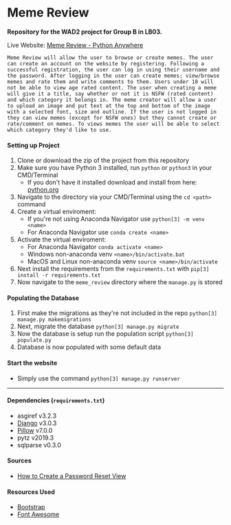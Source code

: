 # Meme Review
<b>Repository for the WAD2 project for Group B in LB03.</b>

Live Website: [Meme Review - Python Anywhere](http://memereviews.pythonanywhere.com/)

```Meme Review will allow the user to browse or create memes. The user can create an account on the website by registering. Following a successful registration, the user can log in using their username and the password. After logging in the user can create memes; view/browse memes and rate them and write comments to them. Users under 18 will not be able to view age rated content. The user when creating a meme will give it a title, say whether or not it is NSFW (rated content) and which category it belongs in. The meme creator will allow a user to upload an image and put text at the top and bottom of the image with a selected font, size and outline. If the user is not logged in they can view memes (except for NSFW ones) but they cannot create or rate/comment on memes. To views memes the user will be able to select which category they'd like to use.```

#### Setting up Project
1. Clone or download the zip of the project from this repository
2. Make sure you have Python 3 installed, run `python` or `python3` in your CMD/Terminal
   * If you don't have it installed download and install from here: [python.org](https://www.python.org/)
3. Navigate to the directory via your CMD/Terminal using the `cd <path>` command
4. Create a virtual enviroment:
   * If you're not using Anaconda Navigator use `python[3] -m venv <name>`
   * For Anaconda Navigator use `conda create <name>`
5. Activate the virtual enviroment:
   * For Anaconda Navigator `conda activate <name>`
   * Windows non-anaconda venv `<name>/bin/activate.bat`
   * MacOS and Linux non-anaconda venv `source <name>/bin/activate`
6. Next install the requirements from the `requirements.txt` with `pip[3] install -r requirements.txt`
7. Now navigate to the `meme_review` directory where the `manage.py` is stored

#### Populating the Database
1. First make the migrations as they're not included in the repo `python[3] manage.py makemigrations`
2. Next, migrate the database `python[3] manage.py migrate`
3. Now the database is setup run the population script `python[3] populate.py`
4. Database is now populated with some default data

#### Start the website
* Simply use the command `python[3] manage.py runserver`

---

#### Dependencies (`requirements.txt`)
* asgiref v3.2.3
* [Django](https://www.djangoproject.com/) v3.0.3
* [Pillow](https://pillow.readthedocs.io/en/stable/) v7.0.0
* pytz v2019.3
* sqlparse v0.3.0

#### Sources
* [How to Create a Password Reset View](https://simpleisbetterthancomplex.com/tutorial/2016/09/19/how-to-create-password-reset-view.html)
#### Resources Used
* [Bootstrap](https://getbootstrap.com/)
* [Font Awesome](https://fontawesome.com/)
